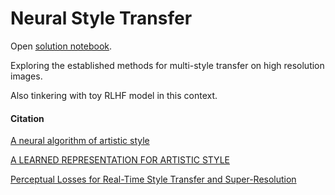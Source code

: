 # Neural Style Transfer

Open [solution notebook](https://github.com/willtryagain/Neural-Style-Transfer/blob/main/solution.ipynb).

Exploring the established methods for multi-style transfer on high resolution images.

Also tinkering with toy RLHF model in this context.

#### Citation

[A neural algorithm of artistic style](https://arxiv.org/pdf/1508.06576.pdf)

[A LEARNED REPRESENTATION FOR ARTISTIC STYLE](https://arxiv.org/pdf/1610.07629.pdf)

[Perceptual Losses for Real-Time Style Transfer and Super-Resolution](https://arxiv.org/pdf/1603.08155.pdf)
